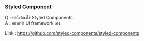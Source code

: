 ### Styled Component

Q : ทำถึงต้องใช้ Styled Components  
A : อยากทำ UI framework เอง

Link : https://github.com/styled-components/styled-components
